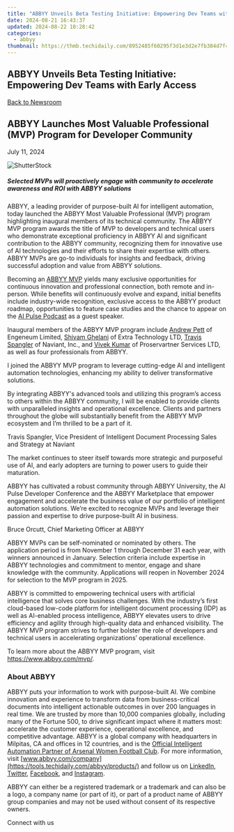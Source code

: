 ```yaml
---
title: "ABBYY Unveils Beta Testing Initiative: Empowering Dev Teams with Early Access"
date: 2024-08-21 16:43:37
updated: 2024-08-22 10:28:42
categories:
  - abbyy
thumbnail: https://thmb.techidaily.com/8952485f60295f3d1e3d2e7fb384d7f4849fc0ba1ac13c5b58f754ed696cbd0a.jpg
---
```


## ABBYY Unveils Beta Testing Initiative: Empowering Dev Teams with Early Access

[Back to Newsroom](https://tools.techidaily.com/abbyy/products/)

## ABBYY Launches Most Valuable Professional (MVP) Program for Developer Community

July 11, 2024

![ShutterStock](https://content.abbyy.com/-/media/project/abbyy/abbyy/branchtemplates/shutterstock_1272462163_1296-x-729.jpg?h=729&iar=0&w=1296)

##### Selected MVPs will proactively engage with community to accelerate awareness and ROI with ABBYY solutions

ABBYY, a leading provider of purpose-built AI for intelligent automation, today launched the ABBYY Most Valuable Professional (MVP) program highlighting inaugural members of its technical community. The ABBYY MVP program awards the title of MVP to developers and technical users who demonstrate exceptional proficiency in ABBYY AI and significant contribution to the ABBYY community, recognizing them for innovative use of AI technologies and their efforts to share their expertise with others. ABBYY MVPs are go-to individuals for insights and feedback, driving successful adoption and value from ABBYY solutions.

Becoming an [ABBYY MVP](https://tools.techidaily.com/abbyy/products/) yields many exclusive opportunities for continuous innovation and professional connection, both remote and in-person. While benefits will continuously evolve and expand, initial benefits include industry-wide recognition, exclusive access to the ABBYY product roadmap, opportunities to feature case studies and the chance to appear on the [AI Pulse Podcast](https://www.youtube.com/playlist?list=PLcawcg-HXtXeE7L%5FeP5yIE8vg64jhaUXj) as a guest speaker.

Inaugural members of the ABBYY MVP program include [Andrew Pett](https://uk.linkedin.com/in/andrew-pett-b949883) of Engeneum Limited, [Shivam Ghelani](https://www.linkedin.com/in/shivghelani/) of Extra Technology LTD, [Travis Spangler](http://www.linkedin.com/in/travis-spangler-34625060) of Naviant, Inc., and [Vivek Kumar](https://www.linkedin.com/in/vivek-kumar-a605233a/) of Proservartner Services LTD, as well as four professionals from ABBYY.

I joined the ABBYY MVP program to leverage cutting-edge AI and intelligent automation technologies, enhancing my ability to deliver transformative solutions.

By integrating ABBYY's advanced tools and utilizing this program’s access to others within the ABBYY community, I will be enabled to provide clients with unparalleled insights and operational excellence. Clients and partners throughout the globe will substantially benefit from the ABBYY MVP ecosystem and I’m thrilled to be a part of it.

Travis Spangler, Vice President of Intelligent Document Processing Sales and Strategy at Naviant

The market continues to steer itself towards more strategic and purposeful use of AI, and early adopters are turning to power users to guide their maturation.

ABBYY has cultivated a robust community through ABBYY University, the AI Pulse Developer Conference and the ABBYY Marketplace that empower engagement and accelerate the business value of our portfolio of intelligent automation solutions. We’re excited to recognize MVPs and leverage their passion and expertise to drive purpose-built AI in business.

Bruce Orcutt, Chief Marketing Officer at ABBYY

ABBYY MVPs can be self-nominated or nominated by others. The application period is from November 1 through December 31 each year, with winners announced in January. Selection criteria include expertise in ABBYY technologies and commitment to mentor, engage and share knowledge with the community. Applications will reopen in November 2024 for selection to the MVP program in 2025.

ABBYY is committed to empowering technical users with artificial intelligence that solves core business challenges. With the industry’s first cloud-based low-code platform for intelligent document processing (IDP) as well as AI-enabled process intelligence, ABBYY elevates users to drive efficiency and agility through high-quality data and enhanced visibility. The ABBYY MVP program strives to further bolster the role of developers and technical users in accelerating organizations’ operational excellence.

To learn more about the ABBYY MVP program, visit <https://www.abbyy.com/mvp/>.

### About ABBYY

ABBYY puts your information to work with purpose-built AI. We combine innovation and experience to transform data from business-critical documents into intelligent actionable outcomes in over 200 languages in real time. We are trusted by more than 10,000 companies globally, including many of the Fortune 500, to drive significant impact where it matters most: accelerate the customer experience, operational excellence, and competitive advantage. ABBYY is a global company with headquarters in Milpitas, CA and offices in 12 countries, and is the [Official Intelligent Automation Partner of Arsenal Women Football Club](https://tools.techidaily.com/abbyy/products/). For more information, visit [www.abbyy.com/company](https://tools.techidaily.com/abbyy/products/) and follow us on [LinkedIn](https://www.linkedin.com/company/abbyy), [Twitter](https://twitter.com/ABBYY%5FSoftware), [Facebook](https://www.facebook.com/ABBYYsoft), and [Instagram](https://www.instagram.com/abbyyglobal/).

ABBYY can either be a registered trademark or a trademark and can also be a logo, a company name (or part of it), or part of a product name of ABBYY group companies and may not be used without consent of its respective owners.

Connect with us

<ins class="adsbygoogle"
     style="display:block"
     data-ad-format="autorelaxed"
     data-ad-client="ca-pub-7571918770474297"
     data-ad-slot="1223367746"></ins>



<ins class="adsbygoogle"
     style="display:block"
     data-ad-client="ca-pub-7571918770474297"
     data-ad-slot="8358498916"
     data-ad-format="auto"
     data-full-width-responsive="true"></ins>

